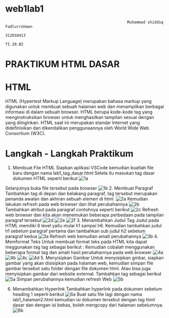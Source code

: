 # web1lab1
                                                          Muhammad shiddiq Fadlurrohman
                                                                  312010413
                                                                   TI.20.B2
 
# PRAKTIKUM HTML DASAR
# HTML
HTML (Hypertest Markup Language) merupakan bahasa markup yang digunakan untuk membuat sebuah halaman web dan menampilkan berbagai informasi di dalam sebuah browser. HTML berupa kode-kode tag yang menginstruksikan browser untuk menghasilkan tampilan sesuai dengan yang diinginkan. HTML saat ini merupakan standar Internet yang didefinisikan dan dikendalikan penggunaannya oleh World Wide Web Consortium (W3C).
# Langkah - Langkah Praktikum
1. Membuat File HTML Siapkan aplikasi VSCode kemudian buatlah file baru dengan nama lab1_tag_dasar.html Setela itu masukan tag dasar dokumen HTML seperti berikut
![1a](https://user-images.githubusercontent.com/73062038/158125889-68cf0ed8-4c96-4df2-b89d-38fd0ad586b3.jpeg)

 Selanjutnya buka file tersebut pada browser
![1b](https://user-images.githubusercontent.com/73062038/158125490-4e5764d8-f497-4eb3-8547-f5fe19b6002f.jpeg)
2. Membuat Paragraf Tambahkan tag
di depan dan belakang paragraf, tag tersebut merupakan penanda awalan dan akhiran sebuah elemen di html.
![2a](https://user-images.githubusercontent.com/73062038/158126845-be1ef2d3-5836-45c0-bb62-915883e12a54.jpeg)
Kemudian lakukan refresh pada web browser dan lihat perubahannya
![2b](https://user-images.githubusercontent.com/73062038/158126885-d8f44883-0caa-4763-83e4-cb65772d92f2.jpeg)
Tambahkan atribut pada paragraf contohnya seperti berikut
![2c](https://user-images.githubusercontent.com/73062038/158126972-e7523332-f17d-487d-a4d0-234b23251b7d.jpeg)
Refresh web browser dan kita akan menemukan beberapa perbedaan pada tampilan paragraf tersebut
![2d](https://user-images.githubusercontent.com/73062038/158127084-5403bbc6-3a13-40f7-939c-77bfe9fd6b34.jpeg)
![2e](https://user-images.githubusercontent.com/73062038/158127187-21eddd63-2b1f-4a41-843f-d2ca0fca186c.jpeg)
![2f](https://user-images.githubusercontent.com/73062038/158127199-89039064-a9b1-46db-bfdf-76fa81810756.jpeg)
3. Menambahkan Judul Tag Judul pada HTML memiliki 6 level yaitu mulai h1 sampai h6. Kemudian tambahkan judul h1 sebelum paragraf pertama dan tambahkan sub judul h2 sebelum paragraf kedua
![3a](https://user-images.githubusercontent.com/73062038/158127350-e2a16cba-b101-411c-abe3-92a69644d0c7.jpeg)
Refresh web kemudian amati perubahannya
![3b](https://user-images.githubusercontent.com/73062038/158127480-0a75b01b-5116-4b08-8098-febe69c0280e.jpeg)
4. Memformat Teks Untuk membuat format teks pada HTML kita dapat meggunakan tag tag sebagai berikut :
Kemudian cobalah menggunakan beberapa format tag dan amati hasil perubahannya pada web browser
![4a](https://user-images.githubusercontent.com/73062038/158127608-00139169-af10-412e-bd6d-0eccf567bce8.jpeg)
![4b](https://user-images.githubusercontent.com/73062038/158127682-73bc4b3c-eafb-496e-b3c6-f001faf555bd.jpeg)
![4c](https://user-images.githubusercontent.com/73062038/158127705-30aec24e-9879-41a5-94eb-ef8f22a84f90.jpeg)
![4d](https://user-images.githubusercontent.com/73062038/158127718-b9c76f88-538b-497f-b862-cef41aa014e5.jpeg)
5. Menyisipkan Gambar Untuk menyisipkan gmbar, siapkan gambar yang akan disisipkan pada halaman web, kemudian simpan file gambar tersebut satu folder dengan file dokumen html. Atau bisa juga menyisipkan gambar dari website external. Tambahkan tag sebagai berikut
![5a](https://user-images.githubusercontent.com/73062038/158128220-31d94c74-7c55-4a36-975f-3b873f66babc.jpeg)
Simpan perubahannya kemudian refresh Web
![5b](https://user-images.githubusercontent.com/73062038/158128237-045c69f7-950d-4cc8-926f-afdcb52c0513.jpeg)

6. Menambahkan Hyperlink Tambahkan hyperlink pada dokumen sebelum heading 1 seperti berikut
 ![6a](https://user-images.githubusercontent.com/73062038/158146365-d01cd6b3-c5bf-496f-b282-1a6701b15bce.jpeg)
 Buat satu file lagi dengan nama lab1_halaman2.html kemudian isi dokumen tersebut dengan tag html dasar dan dengan isi bebas, boleh mengcopy dari halaman sebelumnya.
![6b](https://user-images.githubusercontent.com/73062038/158146405-537584f7-330e-4de7-a041-6b88f7e3bb0e.jpeg)



